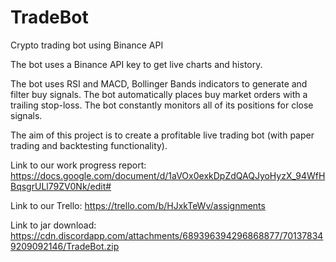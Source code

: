 # TradeBot
Crypto trading bot using Binance API

The bot uses a Binance API key to get live charts and history.

The bot uses RSI and MACD, Bollinger Bands indicators to generate and filter buy signals. The bot automatically places buy market orders with a trailing stop-loss. The bot constantly monitors all of its positions for close signals.

The aim of this project is to create a profitable live trading bot (with paper trading and backtesting functionality).

Link to our work progress report: 
https://docs.google.com/document/d/1aVOx0exkDpZdQAQJyoHyzX_94WfHBqsgrULl79ZV0Nk/edit#

Link to our Trello: 
https://trello.com/b/HJxkTeWv/assignments

Link to jar download:
https://cdn.discordapp.com/attachments/689396394296868877/701378349209092146/TradeBot.zip
